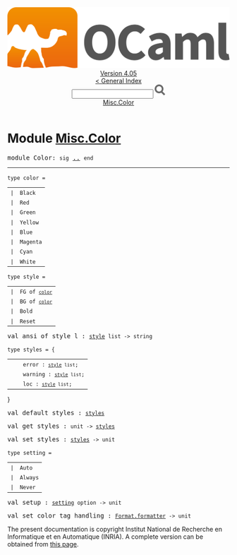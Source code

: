 <!-- ((! set title API !)) ((! set documentation !)) ((! set api !)) ((! set nobreadcrumb !)) -->
<div class="api"><header><nav class="toc brand"><a class="brand" href="https://ocaml.org/"><img src="colour-logo-gray.svg" class="svg" alt="OCaml"></a></nav><nav class="toc"><div class="toc_version"><a href="/docs" id="version-select">Version 4.05</a></div><a href="index.html">&lt; General Index</a><div class="api_search"><input type="text" name="apisearch" id="api_search" oninput="mySearch(false);" onkeypress="this.oninput();" onclick="this.oninput();" onpaste="this.oninput();">
<img src="search_icon.svg" alt="Search" class="svg" onclick="mySearch(false)"></div>
<div id="search_results"></div><div class="toc_title"><a href="#top">Misc.Color</a></div><ul></ul></nav></header>

<h1>Module <a href="type_Misc.Color.html">Misc.Color</a></h1>

<pre><span class="keyword">module</span> Color: <code class="code"><span class="keyword">sig</span></code> <a href="Misc.Color.html">..</a> <code class="code"><span class="keyword">end</span></code></pre><hr width="100%">

<pre><code><span id="TYPEcolor"><span class="keyword">type</span> <code class="type"></code>color</span> = </code></pre><table class="typetable">
<tbody><tr>
<td align="left" valign="top">
<code><span class="keyword">|</span></code></td>
<td align="left" valign="top">
<code><span id="TYPEELTcolor.Black"><span class="constructor">Black</span></span></code></td>

</tr>
<tr>
<td align="left" valign="top">
<code><span class="keyword">|</span></code></td>
<td align="left" valign="top">
<code><span id="TYPEELTcolor.Red"><span class="constructor">Red</span></span></code></td>

</tr>
<tr>
<td align="left" valign="top">
<code><span class="keyword">|</span></code></td>
<td align="left" valign="top">
<code><span id="TYPEELTcolor.Green"><span class="constructor">Green</span></span></code></td>

</tr>
<tr>
<td align="left" valign="top">
<code><span class="keyword">|</span></code></td>
<td align="left" valign="top">
<code><span id="TYPEELTcolor.Yellow"><span class="constructor">Yellow</span></span></code></td>

</tr>
<tr>
<td align="left" valign="top">
<code><span class="keyword">|</span></code></td>
<td align="left" valign="top">
<code><span id="TYPEELTcolor.Blue"><span class="constructor">Blue</span></span></code></td>

</tr>
<tr>
<td align="left" valign="top">
<code><span class="keyword">|</span></code></td>
<td align="left" valign="top">
<code><span id="TYPEELTcolor.Magenta"><span class="constructor">Magenta</span></span></code></td>

</tr>
<tr>
<td align="left" valign="top">
<code><span class="keyword">|</span></code></td>
<td align="left" valign="top">
<code><span id="TYPEELTcolor.Cyan"><span class="constructor">Cyan</span></span></code></td>

</tr>
<tr>
<td align="left" valign="top">
<code><span class="keyword">|</span></code></td>
<td align="left" valign="top">
<code><span id="TYPEELTcolor.White"><span class="constructor">White</span></span></code></td>

</tr></tbody></table>



<pre><code><span id="TYPEstyle"><span class="keyword">type</span> <code class="type"></code>style</span> = </code></pre><table class="typetable">
<tbody><tr>
<td align="left" valign="top">
<code><span class="keyword">|</span></code></td>
<td align="left" valign="top">
<code><span id="TYPEELTstyle.FG"><span class="constructor">FG</span></span> <span class="keyword">of</span> <code class="type"><a href="Misc.Color.html#TYPEcolor">color</a></code></code></td>

</tr>
<tr>
<td align="left" valign="top">
<code><span class="keyword">|</span></code></td>
<td align="left" valign="top">
<code><span id="TYPEELTstyle.BG"><span class="constructor">BG</span></span> <span class="keyword">of</span> <code class="type"><a href="Misc.Color.html#TYPEcolor">color</a></code></code></td>

</tr>
<tr>
<td align="left" valign="top">
<code><span class="keyword">|</span></code></td>
<td align="left" valign="top">
<code><span id="TYPEELTstyle.Bold"><span class="constructor">Bold</span></span></code></td>

</tr>
<tr>
<td align="left" valign="top">
<code><span class="keyword">|</span></code></td>
<td align="left" valign="top">
<code><span id="TYPEELTstyle.Reset"><span class="constructor">Reset</span></span></code></td>

</tr></tbody></table>



<pre><span id="VALansi_of_style_l"><span class="keyword">val</span> ansi_of_style_l</span> : <code class="type"><a href="Misc.Color.html#TYPEstyle">style</a> list -&gt; string</code></pre>
<pre><code><span id="TYPEstyles"><span class="keyword">type</span> <code class="type"></code>styles</span> = {</code></pre><table class="typetable">
<tbody><tr>
<td align="left" valign="top">
<code>&nbsp;&nbsp;</code></td>
<td align="left" valign="top">
<code><span id="TYPEELTstyles.error">error</span>&nbsp;: <code class="type"><a href="Misc.Color.html#TYPEstyle">style</a> list</code>;</code></td>

</tr>
<tr>
<td align="left" valign="top">
<code>&nbsp;&nbsp;</code></td>
<td align="left" valign="top">
<code><span id="TYPEELTstyles.warning">warning</span>&nbsp;: <code class="type"><a href="Misc.Color.html#TYPEstyle">style</a> list</code>;</code></td>

</tr>
<tr>
<td align="left" valign="top">
<code>&nbsp;&nbsp;</code></td>
<td align="left" valign="top">
<code><span id="TYPEELTstyles.loc">loc</span>&nbsp;: <code class="type"><a href="Misc.Color.html#TYPEstyle">style</a> list</code>;</code></td>

</tr></tbody></table>
}



<pre><span id="VALdefault_styles"><span class="keyword">val</span> default_styles</span> : <code class="type"><a href="Misc.Color.html#TYPEstyles">styles</a></code></pre>
<pre><span id="VALget_styles"><span class="keyword">val</span> get_styles</span> : <code class="type">unit -&gt; <a href="Misc.Color.html#TYPEstyles">styles</a></code></pre>
<pre><span id="VALset_styles"><span class="keyword">val</span> set_styles</span> : <code class="type"><a href="Misc.Color.html#TYPEstyles">styles</a> -&gt; unit</code></pre>
<pre><code><span id="TYPEsetting"><span class="keyword">type</span> <code class="type"></code>setting</span> = </code></pre><table class="typetable">
<tbody><tr>
<td align="left" valign="top">
<code><span class="keyword">|</span></code></td>
<td align="left" valign="top">
<code><span id="TYPEELTsetting.Auto"><span class="constructor">Auto</span></span></code></td>

</tr>
<tr>
<td align="left" valign="top">
<code><span class="keyword">|</span></code></td>
<td align="left" valign="top">
<code><span id="TYPEELTsetting.Always"><span class="constructor">Always</span></span></code></td>

</tr>
<tr>
<td align="left" valign="top">
<code><span class="keyword">|</span></code></td>
<td align="left" valign="top">
<code><span id="TYPEELTsetting.Never"><span class="constructor">Never</span></span></code></td>

</tr></tbody></table>



<pre><span id="VALsetup"><span class="keyword">val</span> setup</span> : <code class="type"><a href="Misc.Color.html#TYPEsetting">setting</a> option -&gt; unit</code></pre>
<pre><span id="VALset_color_tag_handling"><span class="keyword">val</span> set_color_tag_handling</span> : <code class="type"><a href="Format.html#TYPEformatter">Format.formatter</a> -&gt; unit</code></pre><div class="copyright">The present documentation is copyright Institut National de Recherche en Informatique et en Automatique (INRIA). A complete version can be obtained from <a href="http://caml.inria.fr/pub/docs/manual-ocaml/">this page</a>.</div></div>